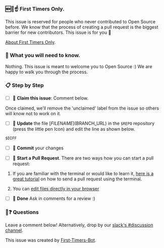 
### 🆕🐥☝ First Timers Only.

This issue is reserved for people who never contributed to Open Source before. We know that the process of creating a pull request is the biggest barrier for new contributors. This issue is for you 💝

[About First Timers Only](http://www.firsttimersonly.com/).

### 🤔 What you will need to know.

Nothing. This issue is meant to welcome you to Open Source :) We are happy to walk you through the process.

### 📋 Step by Step

- [ ] 🙋 **Claim this issue**: Comment below.

 Once claimed, we'll remove the 'unclaimed' label from the issue so others will know not to work on it.

- [ ] 📝 **Update** the file [$FILENAME]($BRANCH_URL) in the `$REPO` repository (press the little pen Icon) and edit the line as shown below.


``````diff
$DIFF
``````


- [ ] 💾 **Commit** your changes

- [ ] 🔀 **Start a Pull Request**. There are two ways how you can start a pull request:

1. If you are familiar with the terminal or would like to learn it, [here is a great tutorial](https://egghead.io/series/how-to-contribute-to-an-open-source-project-on-github) on how to send a pull request using the terminal.

2. You can [edit files directly in your browser](https://help.github.com/articles/editing-files-in-your-repository/)

- [ ] 🏁 **Done** Ask in comments for a review :)

### 🤔❓ Questions

Leave a comment below! Alternatively, drop by our [slack's #discussion channel](http://slack.videojs.com).


This issue was created by [First-Timers-Bot](https://github.com/hoodiehq/first-timers-bot).
